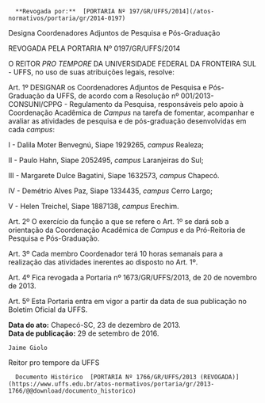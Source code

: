       **Revogada por:**  [PORTARIA Nº 197/GR/UFFS/2014](/atos-normativos/portaria/gr/2014-0197) 

   Designa Coordenadores Adjuntos de Pesquisa e Pós-Graduação  

REVOGADA PELA PORTARIA Nº 0197/GR/UFFS/2014

 O REITOR *PRO TEMPORE* DA UNIVERSIDADE FEDERAL DA FRONTEIRA SUL - UFFS, no uso de suas atribuições legais, resolve:

 Art. 1º DESIGNAR os Coordenadores Adjuntos de Pesquisa e Pós-Graduação da UFFS, de acordo com a Resolução nº 001/2013-CONSUNI/CPPG - Regulamento da Pesquisa, responsáveis pelo apoio à Coordenação Acadêmica de *Campus* na tarefa de fomentar, acompanhar e avaliar as atividades de pesquisa e de pós-graduação desenvolvidas em cada *campus*:

 I - Dalila Moter Benvegnú, Siape 1929265, *campus* Realeza;

 II - Paulo Hahn, Siape 2052495, *campus* Laranjeiras do Sul;

 III - Margarete Dulce Bagatini, Siape 1632573, *campus* Chapecó.

 IV - Demétrio Alves Paz, Siape 1334435, *campus* Cerro Largo;

 V - Helen Treichel, Siape 1887138, *campus* Erechim.

 Art. 2º O exercício da função a que se refere o Art. 1º se dará sob a orientação da Coordenação Acadêmica de *Campus* e da Pró-Reitoria de Pesquisa e Pós-Graduação.

 Art. 3º Cada membro Coordenador terá 10 horas semanais para a realização das atividades inerentes ao disposto no Art. 1º.

 Art. 4º Fica revogada a Portaria nº 1673/GR/UFFS/2013, de 20 de novembro de 2013.

 Art. 5º Esta Portaria entra em vigor a partir da data de sua publicação no Boletim Oficial da UFFS.

  

   **Data do ato:** Chapecó-SC, 23 de dezembro de 2013.   
 **Data de publicação:**  29 de setembro de 2016. 

    Jaime Giolo    
 Reitor pro tempore da UFFS 

      Documento Histórico  [PORTARIA Nº 1766/GR/UFFS/2013 (REVOGADA)](https://www.uffs.edu.br/atos-normativos/portaria/gr/2013-1766/@@download/documento_historico)     
      